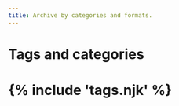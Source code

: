 ```yaml
---
title: Archive by categories and formats.
---
```


<h1>Tags and categories<h1>

{% include 'tags.njk' %}